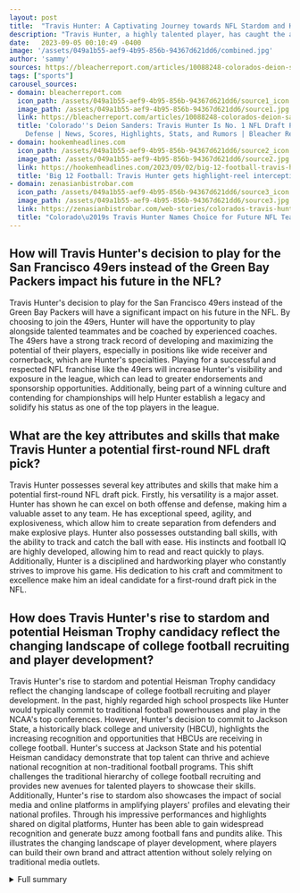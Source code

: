 ```yaml
---
layout: post
title:  "Travis Hunter: A Captivating Journey towards NFL Stardom and Heisman Trophy Contention"
description: "Travis Hunter, a highly talented player, has caught the attention of Deion Sanders and is expected to have a successful future in the NFL."
date:   2023-09-05 00:10:49 -0400
image: '/assets/049a1b55-aef9-4b95-856b-94367d621dd6/combined.jpg'
author: 'sammy'
sources: https://bleacherreport.com/articles/10088248-colorados-deion-sanders-travis-hunter-is-no-1-nfl-draft-pick-on-offense-defense https://247sports.com/article/deion-sanders-says-travis-hunter-playing-two-positions-was-recruiting-advantage-over-florida-state-186875853/ https://www.espn.com/college-football/player/gamelog/_/id/4685415/travis-hunter https://hookemheadlines.com/2023/09/02/big-12-football-travis-hunter-gets-highlight-reel-interception-vs-tcu/ https://zenasianbistrobar.com/web-stories/colorados-travis-hunter-names-choice-for-future-nfl-team/ https://www.sportingnews.com/us/ncaa-football/news/heisman-trophy-odds-2023-shedeur-sanders-travis-hunter/9acf01f339d629a9d0005b01
tags: ["sports"]
carousel_sources:
- domain: bleacherreport.com
  icon_path: /assets/049a1b55-aef9-4b95-856b-94367d621dd6/source1_icon.jpg
  image_path: /assets/049a1b55-aef9-4b95-856b-94367d621dd6/source1.jpg
  link: https://bleacherreport.com/articles/10088248-colorados-deion-sanders-travis-hunter-is-no-1-nfl-draft-pick-on-offense-defense
  title: 'Colorado''s Deion Sanders: Travis Hunter Is No. 1 NFL Draft Pick on Offense,
    Defense | News, Scores, Highlights, Stats, and Rumors | Bleacher Report'
- domain: hookemheadlines.com
  icon_path: /assets/049a1b55-aef9-4b95-856b-94367d621dd6/source2_icon.jpg
  image_path: /assets/049a1b55-aef9-4b95-856b-94367d621dd6/source2.jpg
  link: https://hookemheadlines.com/2023/09/02/big-12-football-travis-hunter-gets-highlight-reel-interception-vs-tcu/
  title: 'Big 12 Football: Travis Hunter gets highlight-reel interception vs. TCU'
- domain: zenasianbistrobar.com
  icon_path: /assets/049a1b55-aef9-4b95-856b-94367d621dd6/source3_icon.jpg
  image_path: /assets/049a1b55-aef9-4b95-856b-94367d621dd6/source3.jpg
  link: https://zenasianbistrobar.com/web-stories/colorados-travis-hunter-names-choice-for-future-nfl-team/
  title: "Colorado\u2019s Travis Hunter Names Choice for Future NFL Team - zenasianbistrobar"
---
```


## How will Travis Hunter's decision to play for the San Francisco 49ers instead of the Green Bay Packers impact his future in the NFL?
Travis Hunter's decision to play for the San Francisco 49ers instead of the Green Bay Packers will have a significant impact on his future in the NFL. By choosing to join the 49ers, Hunter will have the opportunity to play alongside talented teammates and be coached by experienced coaches. The 49ers have a strong track record of developing and maximizing the potential of their players, especially in positions like wide receiver and cornerback, which are Hunter's specialties. Playing for a successful and respected NFL franchise like the 49ers will increase Hunter's visibility and exposure in the league, which can lead to greater endorsements and sponsorship opportunities. Additionally, being part of a winning culture and contending for championships will help Hunter establish a legacy and solidify his status as one of the top players in the league.

## What are the key attributes and skills that make Travis Hunter a potential first-round NFL draft pick?
Travis Hunter possesses several key attributes and skills that make him a potential first-round NFL draft pick. Firstly, his versatility is a major asset. Hunter has shown he can excel on both offense and defense, making him a valuable asset to any team. He has exceptional speed, agility, and explosiveness, which allow him to create separation from defenders and make explosive plays. Hunter also possesses outstanding ball skills, with the ability to track and catch the ball with ease. His instincts and football IQ are highly developed, allowing him to read and react quickly to plays. Additionally, Hunter is a disciplined and hardworking player who constantly strives to improve his game. His dedication to his craft and commitment to excellence make him an ideal candidate for a first-round draft pick in the NFL.

## How does Travis Hunter's rise to stardom and potential Heisman Trophy candidacy reflect the changing landscape of college football recruiting and player development?
Travis Hunter's rise to stardom and potential Heisman Trophy candidacy reflect the changing landscape of college football recruiting and player development. In the past, highly regarded high school prospects like Hunter would typically commit to traditional football powerhouses and play in the NCAA's top conferences. However, Hunter's decision to commit to Jackson State, a historically black college and university (HBCU), highlights the increasing recognition and opportunities that HBCUs are receiving in college football. Hunter's success at Jackson State and his potential Heisman candidacy demonstrate that top talent can thrive and achieve national recognition at non-traditional football programs. This shift challenges the traditional hierarchy of college football recruiting and provides new avenues for talented players to showcase their skills. Additionally, Hunter's rise to stardom also showcases the impact of social media and online platforms in amplifying players' profiles and elevating their national profiles. Through his impressive performances and highlights shared on digital platforms, Hunter has been able to gain widespread recognition and generate buzz among football fans and pundits alike. This illustrates the changing landscape of player development, where players can build their own brand and attract attention without solely relying on traditional media outlets.

<details>
  <summary>Full summary</summary>
Travis Hunter, a highly talented player, has caught the attention of Deion Sanders and is expected to have a successful future in the NFL. Hunter, a first-rounder on both sides of the ball according to Sanders, was the No. 1 overall prospect in the class of 2022. Originally committed to play for Sanders at Jackson State, Hunter transferred to Colorado to further his development.<br><br>In his Buffaloes debut, Hunter showcased his exceptional skills with an impressive performance. He recorded 11 catches for 119 yards and made an impact on the defensive end with one interception, three tackles, and a pass breakup. It is clear that Hunter possesses the versatility and talent to excel in multiple positions.<br><br>Despite his success at Colorado, Hunter recently expressed his desire to play for the San Francisco 49ers rather than joining the Green Bay Packers. This uncertainty adds an intriguing element to his future in the NFL.<br><br>Deion Sanders played a pivotal role in Hunter's journey, flipping him from Florida State to Jackson State during the Early Signing Period. Sanders, with his experience as a standout collegian and NFL playmaker on both sides of the football, proved to be a major recruiting advantage.<br><br>Hunter's commitment to excellence has impressed Sanders, who envisions a bright future for the young athlete. Sanders understands Hunter's needs, wants, athletic ability, and conditioning. If Hunter is ready and in shape, Sanders plans to start him on both offense and defense, utilizing his skills as a wide receiver and cornerback.<br><br>Travis Hunter's potential extends beyond the college level. Andrew Ivins, a recruiting analyst, projects Hunter as a future first-round NFL draft pick and compares him to the legendary Charles Woodson. With his generational talent, impressive career stats in high school, quick read-and-react instincts, elite ball skills, and ability to elevate over other players, Hunter has all the attributes of a star player.<br><br>In a recent game, Hunter showcased his abilities by intercepting a pass and returning it for a touchdown. This play further solidified his impact on both offense and defense.<br><br>Furthermore, Hunter's performances have earned him recognition as a Heisman Trophy contender. Alongside his teammate Shedeur Sanders, Hunter has emerged as a legitimate candidate for the prestigious award. After Week 1, both players have Heisman Trophy odds of +3500, placing them among the top contenders.<br><br>The race for the Heisman Trophy includes notable names such as Caleb Williams, Michael Penix Jr., Jordan Travis, and J.J. McCarthy. However, with his exceptional skills and consistent performances, Hunter has positioned himself as a long-term bet for the award.<br><br>Travis Hunter's journey in college football is captivating. From being the No. 1 overall prospect to making a mark in both offense and defense, Hunter's rise to stardom is undeniable. With his commitment to excellence and the support of Deion Sanders, Hunter is destined for a successful future in the NFL and could potentially be a Heisman Trophy winner in the years to come.
</details>
